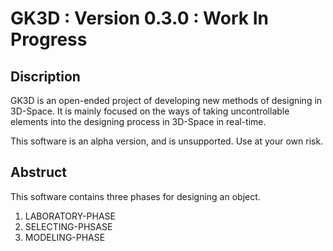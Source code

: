 # GK3D : Version 0.3.0 : Work In Progress

## Discription
GK3D is an open-ended project of developing new methods of designing in 3D-Space. It is mainly focused on the ways of taking uncontrollable elements into the designing process in 3D-Space in real-time.

This software is an alpha version, and is unsupported.
Use at your own risk.

## Abstruct
This software contains three phases for designing an object.

1. LABORATORY-PHASE
1. SELECTING-PHSASE
1. MODELING-PHASE
